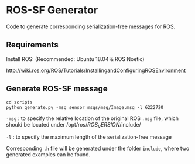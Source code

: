 # ROS-SF Generator

Code to generate corresponding serialization-free messages for ROS.

## Requirements

Install ROS: (Recommended: Ubuntu 18.04 & ROS Noetic)

http://wiki.ros.org/ROS/Tutorials/InstallingandConfiguringROSEnvironment

## Generate ROS-SF message

```
cd scripts
python generate.py -msg sensor_msgs/msg/Image.msg -l 6222720
```

`-msg` : to specify the relative location of the original ROS `.msg` file, which should be located under /opt/ros/$ROS_VERSION$/include/

`-l` : to specify the maximum length of the serialization-free message

Corresponding `.h` file will be generated under the folder `include`, where two generated examples can be found.
